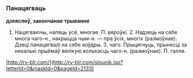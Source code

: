 ### Панацягваць
**дзеяслоў, закончанае трыванне**

1. Нацягваючы, напяць усё, многае. П. вяроўкі. 2. Надзець на сябе многа чаго-н., накрыцца чым-н. — пра ўсіх, многіх (размоўнае). Дзеці панацягвалі на сябе коўдры. З. чаго. Прыцягнуць, прынесці за некалькі прыёмаў вялікую колькасць чаго-н. (размоўнае). П. галля.

<a rel="author">[http://rv-blr.com/](http://rv-blr.com/slounik.jsp?letterId=0&maskId=0&pageId=2133)</a>
